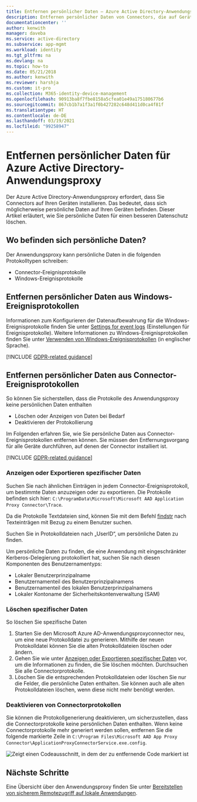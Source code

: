 ```yaml
---
title: Entfernen persönlicher Daten – Azure Active Directory-Anwendungsproxy
description: Entfernen persönlicher Daten von Connectors, die auf Geräten mit Azure Active Directory-Anwendungsproxy installiert sind
documentationcenter: ''
author: kenwith
manager: daveba
ms.service: active-directory
ms.subservice: app-mgmt
ms.workload: identity
ms.tgt_pltfrm: na
ms.devlang: na
ms.topic: how-to
ms.date: 05/21/2018
ms.author: kenwith
ms.reviewer: harshja
ms.custom: it-pro
ms.collection: M365-identity-device-management
ms.openlocfilehash: 90913ba8f7fbe8158a5cfea01e49a175180677b6
ms.sourcegitcommit: 867cb1b7a1f3a1f0b427282c648d411d0ca4f81f
ms.translationtype: HT
ms.contentlocale: de-DE
ms.lasthandoff: 03/19/2021
ms.locfileid: "99258947"
---
```

# <a name="remove-personal-data-for-azure-active-directory-application-proxy"></a>Entfernen persönlicher Daten für Azure Active Directory-Anwendungsproxy

Der Azure Active Directory-Anwendungsproxy erfordert, dass Sie Connectors auf Ihren Geräten installieren. Das bedeutet, dass sich möglicherweise persönliche Daten auf Ihren Geräten befinden. Dieser Artikel erläutert, wie Sie persönliche Daten für einen besseren Datenschutz löschen.

## <a name="where-is-the-personal-data"></a>Wo befinden sich persönliche Daten?

Der Anwendungsproxy kann persönliche Daten in die folgenden Protokolltypen schreiben:

- Connector-Ereignisprotokolle
- Windows-Ereignisprotokolle

## <a name="remove-personal-data-from-windows-event-logs"></a>Entfernen persönlicher Daten aus Windows-Ereignisprotokollen

Informationen zum Konfigurieren der Datenaufbewahrung für die Windows-Ereignisprotokolle finden Sie unter [Settings for event logs](https://technet.microsoft.com/library/cc952132.aspx) (Einstellungen für Ereignisprotokolle). Weitere Informationen zu Windows-Ereignisprotokollen finden Sie unter [Verwenden von Windows-Ereignisprotokollen](/windows/win32/wes/using-windows-event-log) (in englischer Sprache).

[!INCLUDE [GDPR-related guidance](../../../includes/gdpr-hybrid-note.md)]

## <a name="remove-personal-data-from-connector-event-logs"></a>Entfernen persönlicher Daten aus Connector-Ereignisprotokollen

So können Sie sicherstellen, dass die Protokolle des Anwendungsproxy keine persönlichen Daten enthalten

- Löschen oder Anzeigen von Daten bei Bedarf
- Deaktivieren der Protokollierung

Im Folgenden erfahren Sie, wie Sie persönliche Daten aus Connector-Ereignisprotokollen entfernen können. Sie müssen den Entfernungsvorgang für alle Geräte durchführen, auf denen der Connector installiert ist.

[!INCLUDE [GDPR-related guidance](../../../includes/gdpr-intro-sentence.md)]

### <a name="view-or-export-specific-data"></a>Anzeigen oder Exportieren spezifischer Daten

Suchen Sie nach ähnlichen Einträgen in jedem Connector-Ereignisprotokoll, um bestimmte Daten anzuzeigen oder zu exportieren. Die Protokolle befinden sich hier: `C:\ProgramData\Microsoft\Microsoft AAD Application Proxy Connector\Trace`.

Da die Protokolle Textdateien sind, können Sie mit dem Befehl [findstr](/windows-server/administration/windows-commands/findstr) nach Texteinträgen mit Bezug zu einem Benutzer suchen.  

Suchen Sie in Protokolldateien nach „UserID“, um persönliche Daten zu finden.

Um persönliche Daten zu finden, die eine Anwendung mit eingeschränkter Kerberos-Delegierung protokolliert hat, suchen Sie nach diesen Komponenten des Benutzernamentyps:

- Lokaler Benutzerprinzipalname
- Benutzernamenteil des Benutzerprinzipalnamens
- Benutzernamenteil des lokalen Benutzerprinzipalnamens
- Lokaler Kontoname der Sicherheitskontenverwaltung (SAM)

### <a name="delete-specific-data"></a>Löschen spezifischer Daten

So löschen Sie spezifische Daten

1. Starten Sie den Microsoft Azure AD-Anwendungsproxyconnector neu, um eine neue Protokolldatei zu generieren. Mithilfe der neuen Protokolldatei können Sie die alten Protokolldateien löschen oder ändern. 
1. Gehen Sie wie unter [Anzeigen oder Exportieren spezifischer Daten](#view-or-export-specific-data) vor, um die Informationen zu finden, die Sie löschen möchten. Durchsuchen Sie alle Connectorprotokolle.
1. Löschen Sie die entsprechenden Protokolldateien oder löschen Sie nur die Felder, die persönliche Daten enthalten. Sie können auch alle alten Protokolldateien löschen, wenn diese nicht mehr benötigt werden.

### <a name="turn-off-connector-logs"></a>Deaktivieren von Connectorprotokollen

Sie können die Protokollgenerierung deaktivieren, um sicherzustellen, dass die Connectorprotokolle keine persönlichen Daten enthalten. Wenn keine Connectorprotokolle mehr generiert werden sollen, entfernen Sie die folgende markierte Zeile in `C:\Program Files\Microsoft AAD App Proxy Connector\ApplicationProxyConnectorService.exe.config`.

![Zeigt einen Codeausschnitt, in dem der zu entfernende Code markiert ist](./media/application-proxy-remove-personal-data/01.png)

## <a name="next-steps"></a>Nächste Schritte

Eine Übersicht über den Anwendungsproxy finden Sie unter [Bereitstellen von sicherem Remotezugriff auf lokale Anwendungen](application-proxy.md).